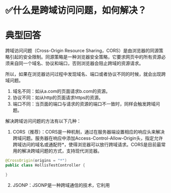 # ✅什么是跨域访问问题，如何解决？
<!--page header-->

<a name="ERzB9"></a>
# 典型回答

跨域访问问题（Cross-Origin Resource Sharing，CORS）是由浏览器的同源策略引起的安全限制。同源策略是一种浏览器安全策略，它要求网页中的所有资源必须来自同一个域名、协议和端口，否则浏览器会阻止跨域的资源请求。

所以，如果在浏览器访问过程中发现域名、端口或者协议不同的时候，就会出现跨域问题。

1. 域名不同：如从a.com的页面请求b.com的资源。
2. 协议不同：如从http的页面请求https的资源。
3. 端口不同：当页面的端口与请求的资源的端口不一致时，同样会触发跨域问题。


解决跨域访问问题的方法有以下几种：

1. CORS（推荐）：CORS是一种机制，通过在服务器端设置相应的响应头来解决跨域问题。服务器在响应中添加Access-Control-Allow-Origin头，指定允许跨域访问的域名或通配符*，使得浏览器可以放行跨域请求。CORS是目前最常用的解决跨域问题的方式，支持现代浏览器。

```java
@CrossOrigin(origins = "*")
public class HollisTestController {
    
}
```


2. JSONP：JSONP是一种跨域通信的技术，它利用<script>标签可以跨域访问的特性，通过动态创建<script>标签来加载跨域资源，服务器返回一个包含回调函数的JavaScript脚本，客户端通过回调函数处理响应数据。不过JSONP只支持GET请求，且只能用于跨域请求JSON数据。

3. 代理服务器：可以通过在同源域名下设置一个代理服务器，实现跨域访问。前端将请求发送给代理服务器，代理服务器再转发请求给目标服务器，并将响应返回给前端，从而绕过跨域限制。这种方式需要部署额外的代理服务器，适用于一些特殊情况。


<a name="xABfS"></a>
# 扩展知识
<a name="rvvBS"></a>
## 二级域名跨域吗？

www.hollischuang.com中获取 www.a.hollischuang.com中的资源，是不会出现跨域问题的， 因为他们的一级域名是一样的。





<!--page footer-->
- 原文: <https://www.yuque.com/hollis666/axzrte/tlcl3cg1a161yzfk>